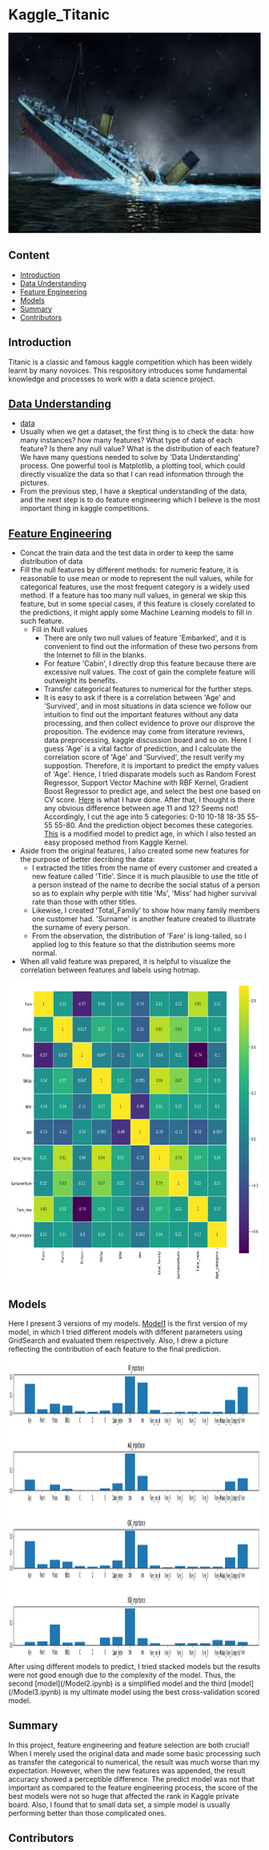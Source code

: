 # Kaggle_Titanic
<div align=center><img width='1000', height='400' src='/Titanic.png' /></div>

## Content
   - [Introduction](#introduction)
   - [Data Understanding](#data-understanding)
   - [Feature Engineering](#feature-engineering)
   - [Models](#models)
   - [Summary](#summary)
   - [Contributors](#contributors)
  
## Introduction 
Titanic is a classic and famous kaggle competition which has been widely learnt by many novoices. This respository introduces some fundamental knowledge and processes to work with a data science project.  

## [Data Understanding](/Data_Summary.ipynb)
   - [data](/titanic_data/)
   - Usually when we get a dataset, the first thing is to check the data: how many instances? how many features? What type of data of each feature? Is there any null value? What is the distribution of each feature? We have many questions needed to solve by 'Data Understanding' process. One powerful tool is Matplotlib, a plotting tool, which could directly visualize the data so that I can read information through the pictures. 
   - From the previous step, I have a skeptical understanding of the data, and the next step is to do feature engineering which I believe is the most important thing in kaggle competitions. 

## [Feature Engineering](Feature_Operation.ipynb)
  - Concat the train data and the test data in order to keep the same distribution of data
  - Fill the null features by different methods: for numeric feature, it is reasonable to use mean or mode to represent the null values, while for categorical features, use the most frequent category is a widely used method. If a feature has too many null values, in general we skip this feature, but in some special cases, if this feature is closely corelated to the predictions, it might apply some Machine Learning models to fill in such feature. 
    - Fill in Null values 
      - There are only two null values of feature 'Embarked', and it is convenient to find out the information of these two persons from the Internet to fill in the blanks.    
      - For feature 'Cabin', I directly drop this feature because there are excessive null values. The cost of gain the complete feature will outweight its benefits.
      - Transfer categorical features to numerical for the further steps.
      - It is easy to ask if there is a correlation between 'Age' and 'Survived', and in most situations in data science we follow our intuition to find out the important features without any data processing, and then collect evidence to prove our disprove the proposition. The evidence may come from literature reviews, data preprocessing, kaggle discussion board and so on. Here I guess 'Age' is a vital factor of prediction, and I calculate the correlation score of 'Age' and 'Survived', the result verify my suppostion. Therefore, it is important to predict the empty values of 'Age'. Hence, I tried disparate models such as Random Forest Regressor, Support Vector Machine with RBF Kernel, Gradient Boost Regressor to predict age, and select the best one based on CV score. [Here](/age_prediction.ipynb) is what I have done. After that, I thought is there any obvious difference between age 11 and 12? Seems not! Accordingly, I cut the age into 5 categories: 0-10 10-18 18-35 55-55 55-80. And the prediction object becomes these categories. [This](/Age_prediction.ipynb) is a modified model to predict age, in which I also tested an easy proposed method from Kaggle Kernel.
  - Aside from the original features, I also created some new features for the purpose of better decribing the data: 
    - I extracted the titles from the name of every customer and created a new feature called 'Title'. Since it is much plausible to use the title of a person instead of the name to decribe the social status of a person so as to explain why perple with title 'Ms', 'Miss' had higher survival rate than those with other titles. 
    - Likewise, I created 'Total_Family' to show how many family members one customer had. 'Surname' is another feature created to illustrate the surname of every person. 
    - From the observation, the distribution of 'Fare' is long-tailed, so I applied log to this feature so that the distribution seems more normal.
  - When all valid feature was prepared, it is helpful to visualize the correlation between features and labels using hotmap.
  <div align=center><img width='600', height='600' src='/hotmap.png' /></div>

## Models
Here I present 3 versions of my models. [Model1](/Model.ipynb) is the first version of my model, in which I tried different models with different parameters using GridSearch and evaluated them respectively. Also, I drew a picture reflecting the contribution of each feature to the final prediction. 
<div align=center><img width='1000', height='600' src='/Model_evaluation.png' /></div>
After using different models to predict, I tried stacked models but the results were not good enough due to the complexity of the model. Thus, the second [model](/Model2.ipynb) is a simplified model and the third [model](/Model3.ipynb) is my ultimate model using the best cross-validation scored model.

## Summary
In this project, feature engineering and feature selection are both crucial! When I merely used the original data and made some basic processing such as transfer the categorical to numerical, the result was much worse than my expectation. However, when the new features was appended, the result accuracy showed a perceptible difference. The predict model was not that important as compared to the feature engineering process, the score of the best models were not so huge that affected the rank in Kaggle private board. Also, I found that to small data set, a simple model is usually performing better than those complicated ones.

## Contributors
